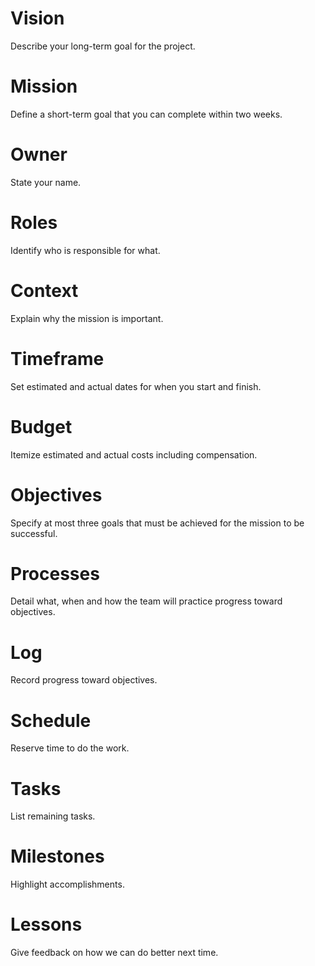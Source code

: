 # Vision
Describe your long-term goal for the project.

# Mission
Define a short-term goal that you can complete within two weeks.

# Owner
State your name.

# Roles
Identify who is responsible for what.

# Context
Explain why the mission is important.

# Timeframe
Set estimated and actual dates for when you start and finish.

# Budget
Itemize estimated and actual costs including compensation.

# Objectives
Specify at most three goals that must be achieved for the mission to be successful.

# Processes
Detail what, when and how the team will practice progress toward objectives.

# Log
Record progress toward objectives.

# Schedule
Reserve time to do the work.

# Tasks
List remaining tasks.

# Milestones
Highlight accomplishments.

# Lessons
Give feedback on how we can do better next time.

